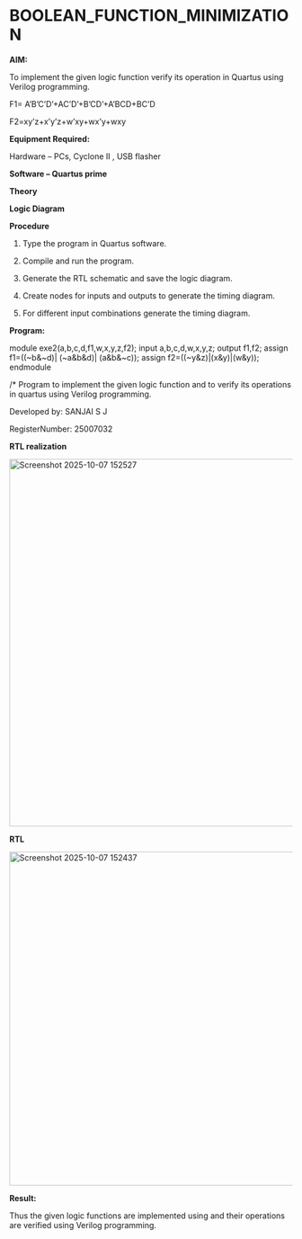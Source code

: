 # BOOLEAN_FUNCTION_MINIMIZATION

**AIM:**

To implement the given logic function verify its operation in Quartus using Verilog programming.

F1= A’B’C’D’+AC’D’+B’CD’+A’BCD+BC’D 

F2=xy’z+x’y’z+w’xy+wx’y+wxy

**Equipment Required:**

Hardware – PCs, Cyclone II , USB flasher

**Software – Quartus prime**

**Theory**

**Logic Diagram**

**Procedure**

1.	Type the program in Quartus software.

2.	Compile and run the program.

3.	Generate the RTL schematic and save the logic diagram.

4.	Create nodes for inputs and outputs to generate the timing diagram.

5.	For different input combinations generate the timing diagram.


**Program:**

module exe2(a,b,c,d,f1,w,x,y,z,f2);
input a,b,c,d,w,x,y,z;
output f1,f2;
assign f1=((~b&~d)| (~a&b&d)| (a&b&~c));
assign f2=((~y&z)|(x&y)|(w&y));
endmodule 

/* Program to implement the given logic function and to verify its operations in quartus using Verilog programming. 

Developed by: SANJAI S J

RegisterNumber: 25007032


**RTL realization**

<img width="819" height="654" alt="Screenshot 2025-10-07 152527" src="https://github.com/user-attachments/assets/a0e5f9f0-5e7e-442e-939e-7bfb19d3eee4" />

**RTL**

<img width="954" height="594" alt="Screenshot 2025-10-07 152437" src="https://github.com/user-attachments/assets/170ac6aa-5720-4190-b78f-884671972cb9" />


**Result:**

Thus the given logic functions are implemented using and their operations are verified using Verilog programming.
